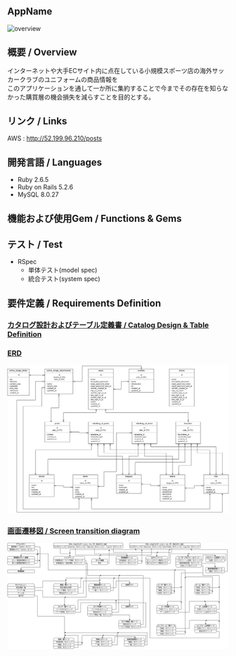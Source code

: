 ## AppName

![overview]()

## 概要 / Overview
インターネットや大手ECサイト内に点在している小規模スポーツ店の海外サッカークラブのユニフォームの商品情報を  
このアプリケーションを通して一か所に集約することで今までその存在を知らなかった購買層の機会損失を減らすことを目的とする。

## リンク / Links
AWS : http://52.199.96.210/posts

## 開発言語 / Languages
- Ruby 2.6.5
- Ruby on Rails 5.2.6
- MySQL 8.0.27

## 機能および使用Gem / Functions & Gems

## テスト / Test
- RSpec
  - 単体テスト(model spec)
  - 統合テスト(system spec)

## 要件定義 / Requirements Definition

### [カタログ設計およびテーブル定義書 / Catalog Design & Table Definition](https://docs.google.com/spreadsheets/d/1ia-pYTWHYFdxzSWvNPOJhkncZybJMJ38N9YRX2HI00E/edit#gid=782464957)

### [ERD](https://app.diagrams.net/#G19YaBPDutEPavFAbp0wqZXhA_uZIEY1te)
![ERD](https://github.com/taiki-naya/App_01/blob/master/docs/ERD.png)

### [画面遷移図 / Screen transition diagram](https://app.diagrams.net/#G1VQz-injmSvRmOhuQWA85ErnbwLAE2ZpT)
![ST](https://github.com/taiki-naya/App_01/blob/master/docs/ScreenTransition.png)
